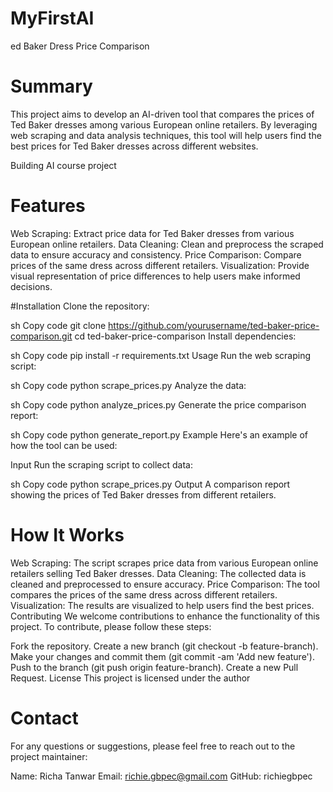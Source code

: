 # MyFirstAI
ed Baker Dress Price Comparison
# Summary
This project aims to develop an AI-driven tool that compares the prices of Ted Baker dresses among various European online retailers. By leveraging web scraping and data analysis techniques, this tool will help users find the best prices for Ted Baker dresses across different websites.

Building AI course project

# Features
Web Scraping: Extract price data for Ted Baker dresses from various European online retailers.
Data Cleaning: Clean and preprocess the scraped data to ensure accuracy and consistency.
Price Comparison: Compare prices of the same dress across different retailers.
Visualization: Provide visual representation of price differences to help users make informed decisions.

#Installation
Clone the repository:

sh
Copy code
git clone https://github.com/yourusername/ted-baker-price-comparison.git
cd ted-baker-price-comparison
Install dependencies:

sh
Copy code
pip install -r requirements.txt
Usage
Run the web scraping script:

sh
Copy code
python scrape_prices.py
Analyze the data:

sh
Copy code
python analyze_prices.py
Generate the price comparison report:

sh
Copy code
python generate_report.py
Example
Here's an example of how the tool can be used:

Input
Run the scraping script to collect data:

sh
Copy code
python scrape_prices.py
Output
A comparison report showing the prices of Ted Baker dresses from different retailers.

# How It Works
Web Scraping: The script scrapes price data from various European online retailers selling Ted Baker dresses.
Data Cleaning: The collected data is cleaned and preprocessed to ensure accuracy.
Price Comparison: The tool compares the prices of the same dress across different retailers.
Visualization: The results are visualized to help users find the best prices.
Contributing
We welcome contributions to enhance the functionality of this project. To contribute, please follow these steps:

Fork the repository.
Create a new branch (git checkout -b feature-branch).
Make your changes and commit them (git commit -am 'Add new feature').
Push to the branch (git push origin feature-branch).
Create a new Pull Request.
License
This project is licensed under the author

# Contact
For any questions or suggestions, please feel free to reach out to the project maintainer:

Name: Richa Tanwar
Email: richie.gbpec@gmail.com
GitHub: richiegbpec
